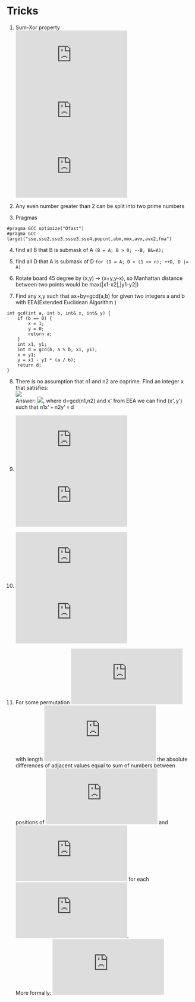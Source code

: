 # Tricks
1) Sum-Xor property <br>
![](https://latex.codecogs.com/gif.latex?a&plus;b%20%3D%20a%20%5Coplus%20b%20&plus;%202%28a%5CAnd%20b%29) <br>
![](https://latex.codecogs.com/gif.latex?a&plus;b%3Da%5Cvert%20b%20&plus;%20a%5CAnd%20b) <br>
![](https://latex.codecogs.com/gif.latex?a%20%5Coplus%20b%20%3D%20a%5Cvert%20b%20-%20a%5CAnd%20b) <br>

2) Any even number greater than 2 can be split into two prime numbers

3) Pragmas
```
#pragma GCC optimize("Ofast")
#pragma GCC target("sse,sse2,sse3,ssse3,sse4,popcnt,abm,mmx,avx,avx2,fma")
```

4) find all B that B is submask of A
```(B = A; B > 0; --B, B&=A);```

5) find all D that A is submask of D
```for (D = A; D < (1 << n); ++D, D |= A)```

6) Rotate board 45 degree by (x,y) -> (x+y,y-x), so Manhattan distance between two points would be max(|x1-x2|,|y1-y2|)

7) Find any x,y such that ax+by=gcd(a,b) for given two integers a and b with EEA(Extended Euclidean Algorithm )
```
int gcd(int a, int b, int& x, int& y) {
    if (b == 0) {
        x = 1;
        y = 0;
        return a;
    }
    int x1, y1;
    int d = gcd(b, a % b, x1, y1);
    x = y1;
    y = x1 - y1 * (a / b);
    return d;
}
```

8) There is no assumption that n1 and n2 are coprime. Find an integer x that satisfies:<br>
![](https://espresso.codeforces.com/bb121fa59f669935e3b01fd4dd0e9278e3e33fa8.png) <br>
Answer: ![](https://espresso.codeforces.com/5c24e7d9eb7072de51e66f33018c45b316cc1318.png), where d=gcd(n1,n2) and x' from EEA we can find (x', y') such that n1x' + n2y' = d<br>

9) ![](https://latex.codecogs.com/gif.latex?gcd%28lcm%28x%2Cy_1%29%2Clcm%28x%2Cy_2%29%2C...%2Clcm%28x%2Cy_k%29%29%20%3D%20lcm%28x%2Cgcd%28y_1%2Cy_2%2C...%2Cy_k%29%29) <br>
   ![](https://latex.codecogs.com/gif.latex?lcm%28gcd%28x%2Cy_1%29%2Cgcd%28x%2Cy_2%29%2C...%2Cgcd%28x%2Cy_k%29%29%20%3D%20gcd%28x%2Clcm%28y_1%2Cy_2%2C...%2Cy_k%29%29) <br>

10) ![](https://latex.codecogs.com/gif.latex?gcd%28x%2Cy%29%3Dgcd%28x-y%2Cy%29%2C%20x%3Ey) ![](https://latex.codecogs.com/gif.latex?gcd%28x%2Cy%2Cz%2C...%29%20%3D%20gcd%28x-y%2Cy%2Cz%2C...%29)<br>
   
11) For some permutation ![](https://latex.codecogs.com/gif.latex?p) with length ![](https://latex.codecogs.com/gif.latex?n) the absolute differences of adjacent values equal to sum of numbers between positions of ![](https://latex.codecogs.com/gif.latex?i) and ![](https://latex.codecogs.com/gif.latex?i&plus;1) for each ![](https://latex.codecogs.com/gif.latex?1%5Cle%20i%3Cn). <br>
More formally: ![](https://latex.codecogs.com/gif.latex?%5Csum%20%7Cp_i-p_%7Bi&plus;1%7D%7C%20%3D%20%5Csum%20%7Cp_i%5E%7B-1%7D-p_%7Bi&plus;1%7D%5E%7B-1%7D%7C)
